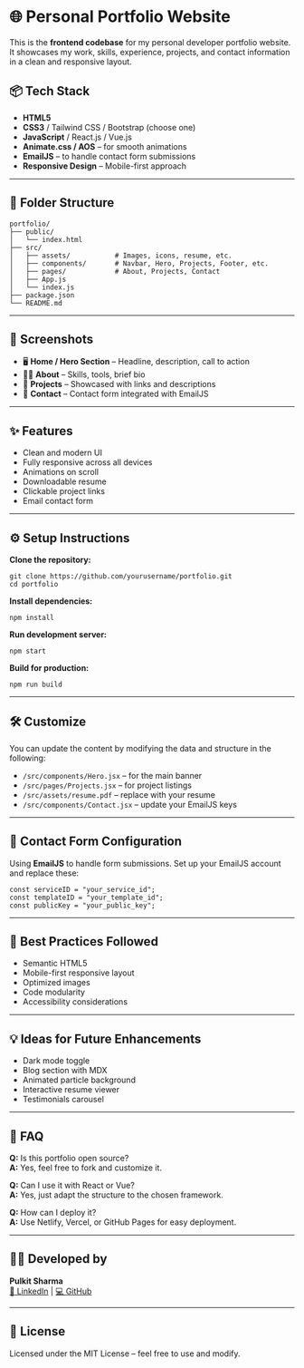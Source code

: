 <!DOCTYPE html>
<html lang="en">
<head>
  <meta charset="UTF-8" />
  <meta name="viewport" content="width=device-width, initial-scale=1.0"/>
  
</head>
<body>

  <h1>🌐 Personal Portfolio Website</h1>
  <p>This is the <strong>frontend codebase</strong> for my personal developer portfolio website. It showcases my work, skills, experience, projects, and contact information in a clean and responsive layout.</p>

  <h2>📦 Tech Stack</h2>
  <ul>
    <li><strong>HTML5</strong></li>
    <li><strong>CSS3</strong> / Tailwind CSS / Bootstrap (choose one)</li>
    <li><strong>JavaScript</strong> / React.js / Vue.js</li>
    <li><strong>Animate.css / AOS</strong> – for smooth animations</li>
    <li><strong>EmailJS</strong> – to handle contact form submissions</li>
    <li><strong>Responsive Design</strong> – Mobile-first approach</li>
  </ul>

  <hr/>

  <h2>📁 Folder Structure</h2>
  <pre><code>portfolio/
├── public/
│   └── index.html
├── src/
│   ├── assets/           # Images, icons, resume, etc.
│   ├── components/       # Navbar, Hero, Projects, Footer, etc.
│   ├── pages/            # About, Projects, Contact
│   ├── App.js
│   └── index.js
├── package.json
└── README.md</code></pre>

  <hr/>

  <h2>📸 Screenshots</h2>
  <ul>
    <li>🖥️ <strong>Home / Hero Section</strong> – Headline, description, call to action</li>
    <li>🧑‍💻 <strong>About</strong> – Skills, tools, brief bio</li>
    <li>📂 <strong>Projects</strong> – Showcased with links and descriptions</li>
    <li>📧 <strong>Contact</strong> – Contact form integrated with EmailJS</li>
  </ul>

  <hr/>

  <h2>✨ Features</h2>
  <ul>
    <li>Clean and modern UI</li>
    <li>Fully responsive across all devices</li>
    <li>Animations on scroll</li>
    <li>Downloadable resume</li>
    <li>Clickable project links</li>
    <li>Email contact form</li>
  </ul>

  <hr/>

  <h2>⚙️ Setup Instructions</h2>
  <p><strong>Clone the repository:</strong></p>
  <pre><code>git clone https://github.com/yourusername/portfolio.git
cd portfolio</code></pre>

  <p><strong>Install dependencies:</strong></p>
  <pre><code>npm install</code></pre>

  <p><strong>Run development server:</strong></p>
  <pre><code>npm start</code></pre>

  <p><strong>Build for production:</strong></p>
  <pre><code>npm run build</code></pre>

  <hr/>

  <h2>🛠️ Customize</h2>
  <p>You can update the content by modifying the data and structure in the following:</p>
  <ul>
    <li><code>/src/components/Hero.jsx</code> – for the main banner</li>
    <li><code>/src/pages/Projects.jsx</code> – for project listings</li>
    <li><code>/src/assets/resume.pdf</code> – replace with your resume</li>
    <li><code>/src/components/Contact.jsx</code> – update your EmailJS keys</li>
  </ul>

  <hr/>

  <h2>📨 Contact Form Configuration</h2>
  <p>Using <strong>EmailJS</strong> to handle form submissions. Set up your EmailJS account and replace these:</p>
  <pre><code>const serviceID = "your_service_id";
const templateID = "your_template_id";
const publicKey = "your_public_key";</code></pre>

  <hr/>

  <h2>🧠 Best Practices Followed</h2>
  <ul>
    <li>Semantic HTML5</li>
    <li>Mobile-first responsive layout</li>
    <li>Optimized images</li>
    <li>Code modularity</li>
    <li>Accessibility considerations</li>
  </ul>

  <hr/>

  <h2>💡 Ideas for Future Enhancements</h2>
  <ul>
    <li>Dark mode toggle</li>
    <li>Blog section with MDX</li>
    <li>Animated particle background</li>
    <li>Interactive resume viewer</li>
    <li>Testimonials carousel</li>
  </ul>

  <hr/>

  <h2>🙋 FAQ</h2>
  <p><strong>Q:</strong> Is this portfolio open source?<br/>
  <strong>A:</strong> Yes, feel free to fork and customize it.</p>

  <p><strong>Q:</strong> Can I use it with React or Vue?<br/>
  <strong>A:</strong> Yes, just adapt the structure to the chosen framework.</p>

  <p><strong>Q:</strong> How can I deploy it?<br/>
  <strong>A:</strong> Use Netlify, Vercel, or GitHub Pages for easy deployment.</p>

  <hr/>

  <h2>👨‍💻 Developed by</h2>
  <p><strong>Pulkit Sharma</strong><br/>  
  <a href="https://www.linkedin.com/in/pulkit-sharma-fmva%C2%AE-33785625a/">🔗 LinkedIn</a> |
  <a href="https://github.com/Beastpulkit2001">💻 GitHub</a></p>

  <hr/>

  <h2>📄 License</h2>
  <p>Licensed under the MIT License – feel free to use and modify.</p>

</body>
</html>
